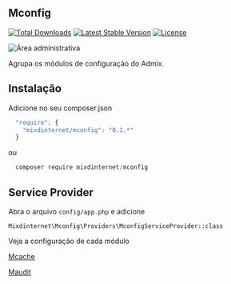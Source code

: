 ## Mconfig

[![Total Downloads](https://poser.pugx.org/mixdinternet/mconfig/d/total.svg)](https://packagist.org/packages/mixdinternet/mconfig)
[![Latest Stable Version](https://poser.pugx.org/mixdinternet/mconfig/v/stable.svg)](https://packagist.org/packages/mixdinternet/mconfig)
[![License](https://poser.pugx.org/mixdinternet/mconfig/license.svg)](https://packagist.org/packages/mixdinternet/mconfig)

![Área administrativa](http://mixd.com.br/github/1a1944e9d3d545eee7b3929295fabb37.png "Área administrativa")

Agrupa os módulos de configuração do Admix.

## Instalação

Adicione no seu composer.json

```js
  "require": {
    "mixdinternet/mconfig": "0.1.*"
  }
```

ou

```js
  composer require mixdinternet/mconfig
```

## Service Provider

Abra o arquivo `config/app.php` e adicione

`Mixdinternet\Mconfig\Providers\MconfigServiceProvider::class`

Veja a configuração de cada módulo

[Mcache](https://github.com/mixdinternet/mcache)

[Maudit](https://github.com/mixdinternet/maudit)